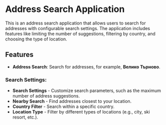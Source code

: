 # Address Search Application

This is an address search application that allows users to search for addresses with configurable search settings. The application includes features like limiting the number of suggestions, filtering by country, and choosing the type of location.

## Features

- **Address Search**: Search for addresses, for example, **Велико Търново**.

### Search Settings:

- **Search Settings** - Customize search parameters, such as the maximum number of address suggestions.
- **Nearby Search** - Find addresses closest to your location.
- **Country Filter** - Search within a specific country.
- **Location Type** - Filter by different types of locations (e.g., city, ski resort, etc.).
